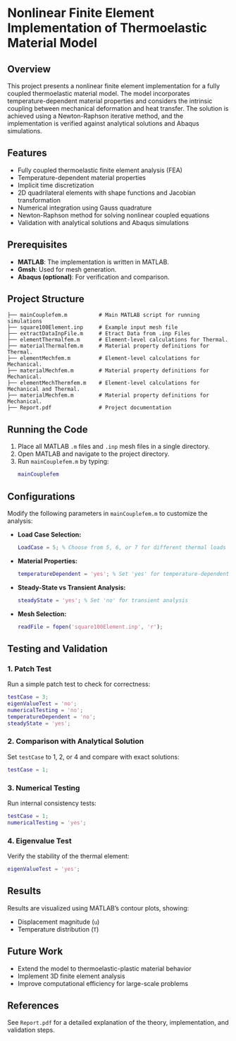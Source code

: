 # Nonlinear Finite Element Implementation of Thermoelastic Material Model

## Overview
This project presents a nonlinear finite element implementation for a fully coupled thermoelastic material model. The model incorporates temperature-dependent material properties and considers the intrinsic coupling between mechanical deformation and heat transfer. The solution is achieved using a Newton-Raphson iterative method, and the implementation is verified against analytical solutions and Abaqus simulations.

## Features
- Fully coupled thermoelastic finite element analysis (FEA)
- Temperature-dependent material properties
- Implicit time discretization
- 2D quadrilateral elements with shape functions and Jacobian transformation
- Numerical integration using Gauss quadrature
- Newton-Raphson method for solving nonlinear coupled equations
- Validation with analytical solutions and Abaqus simulations

## Prerequisites
- **MATLAB**: The implementation is written in MATLAB.
- **Gmsh**: Used for mesh generation.
- **Abaqus (optional)**: For verification and comparison.

## Project Structure
```
├── mainCouplefem.m          # Main MATLAB script for running simulations
├── square100Element.inp     # Example input mesh file
├── extractDataInpFile.m     # Etract Data from .inp Files
├── elementThermalfem.m      # Element-level calculations for Thermal.
├── materialThermalfem.m     # Material property definitions for Thermal.
├── elementMechfem.m         # Element-level calculations for Mechanical.
├── materialMechfem.m        # Material property definitions for Mechanical.
├── elementMechThermfem.m    # Element-level calculations for Mechanical and Thermal.
├── materialMechfem.m        # Material property definitions for Mechanical.
├── Report.pdf               # Project documentation
```

## Running the Code
1. Place all MATLAB `.m` files and `.inp` mesh files in a single directory.
2. Open MATLAB and navigate to the project directory.
3. Run `mainCouplefem.m` by typing:
   ```matlab
   mainCouplefem
   ```

## Configurations
Modify the following parameters in `mainCouplefem.m` to customize the analysis:
- **Load Case Selection:**
  ```matlab
  LoadCase = 5; % Choose from 5, 6, or 7 for different thermal loads
  ```
- **Material Properties:**
  ```matlab
  temperatureDependent = 'yes'; % Set 'yes' for temperature-dependent properties
  ```
- **Steady-State vs Transient Analysis:**
  ```matlab
  steadyState = 'yes'; % Set 'no' for transient analysis
  ```
- **Mesh Selection:**
  ```matlab
  readFile = fopen('square100Element.inp', 'r');
  ```

## Testing and Validation
### 1. Patch Test
Run a simple patch test to check for correctness:
```matlab
testCase = 3;
eigenValueTest = 'no';
numericalTesting = 'no';
temperatureDependent = 'no';
steadyState = 'yes';
```

### 2. Comparison with Analytical Solution
Set `testCase` to 1, 2, or 4 and compare with exact solutions:
```matlab
testCase = 1;
```

### 3. Numerical Testing
Run internal consistency tests:
```matlab
testCase = 1;
numericalTesting = 'yes';
```

### 4. Eigenvalue Test
Verify the stability of the thermal element:
```matlab
eigenValueTest = 'yes';
```

## Results
Results are visualized using MATLAB’s contour plots, showing:
- Displacement magnitude (`u`)
- Temperature distribution (`T`)

## Future Work
- Extend the model to thermoelastic-plastic material behavior
- Implement 3D finite element analysis
- Improve computational efficiency for large-scale problems

## References
See `Report.pdf` for a detailed explanation of the theory, implementation, and validation steps.

